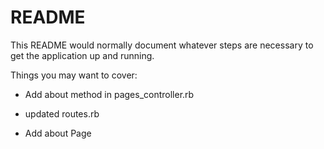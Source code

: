 # README

This README would normally document whatever steps are necessary to get the
application up and running.

Things you may want to cover:

* Add about method in pages_controller.rb

* updated routes.rb 

* Add about Page 

